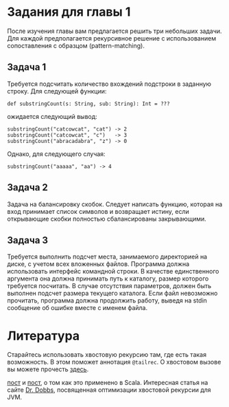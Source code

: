 ﻿Задания для главы 1
===================

После изучения главы вам предлагается решить три небольших
задачи. Для каждой предполагается рекурсивное решение с
использованием сопоставления с образцом (pattern-matching).

## Задача 1
Требуется подсчитать количество вхождений подстроки в заданную строку.
Для следующей функции:

    def substringCount(s: String, sub: String): Int = ???

ожидается следующий вывод:

    substringCount("catcowcat", "cat") -> 2
    substringCount("catcowcat", "c")   -> 3
    substringCount("abracadabra", "z") -> 0

Однако, для следующего случая:

    substringCount("aaaaa", "aa") -> 4


## Задача 2
Задача на балансировку скобок. Следует написать функцию, которая на
вход принимает список символов и возвращает истину, если открывающие
скобки полностью сбалансированы закрывающими.

## Задача 3
Требуется выполнить подсчет места, занимаемого директорией на диске, с
учетом всех вложенных файлов. Программа должна использовать интерфейс
командной строки. В качестве единственного аргумента она должна
принимать путь к каталогу, размер которого требуется посчитать. В
случае отсутствия параметров, должен быть выполнен подсчет размера
текущего каталога. Если файл невозможно прочитать, программа должна
продолжить работу, выведя на stdin сообщение об ошибке вместе
с именем файла.


Литература
==========
Старайтесь использовать хвостовую рекурсию там, где есть такая
возможность. В этом поможет аннотация `@tailrec`. О хвостовом вызове
вы можете прочесть [здесь][tail-call].

[пост][trampolines] и [пост][scala-rec-fun], о том как это применено в Scala.
Интересная статья на сайте [Dr. Dobbs][tcall-opt], посвященная оптимизации
хвостовой рекурсии для JVM.

[tail-call]: https://en.wikipedia.org/wiki/Tail_call
[trampolines]: http://blog.richdougherty.com/2009/04/tail-calls-tailrec-and-trampolines.html
[scala-rec-fun]: http://fruzenshtein.com/scala-recursive-function/
[tcall-opt]: http://www.drdobbs.com/jvm/tail-call-optimization-and-java/240167044

